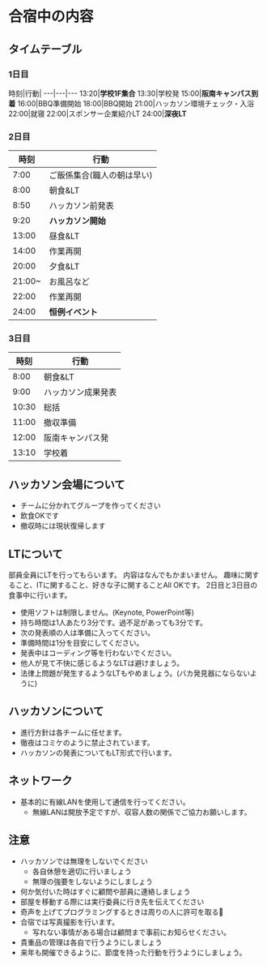 # 合宿中の内容


## タイムテーブル

### 1日目

時刻|行動|
---|---|---
13:20|**学校1F集合** 
13:30|学校発 
15:00|**阪南キャンパス到着** 
16:00|BBQ準備開始
18:00|BBQ開始 
21:00|ハッカソン環境チェック・入浴
22:00|就寝
22:00|スポンサー企業紹介LT
24:00|**深夜LT**

### 2日目

時刻|行動
---|---
7:00|ご飯係集合(職人の朝は早い)
8:00|朝食&LT
8:50|ハッカソン前発表
9:20|**ハッカソン開始**
13:00|昼食&LT
14:00|作業再開
20:00|夕食&LT
21:00~|お風呂など
22:00|作業再開
24:00|**恒例イベント**

### 3日目

時刻|行動
---|---
8:00|朝食&LT
9:00|ハッカソン成果発表
10:30|総括
11:00|撤収準備
12:00|阪南キャンパス発
13:10|学校着


## ハッカソン会場について

- チームに分かれてグループを作ってください
- 飲食OKです
- 撤収時には現状復帰します


## LTについて

部員全員にLTを行ってもらいます。
内容はなんでもかまいません。
趣味に関すること、ITに関すること、好きな子に関することAll OKです。
2日目と3日目の食事中に行います。

- 使用ソフトは制限しません。(Keynote, PowerPoint等)
- 持ち時間は1人あたり3分です。過不足があっても3分です。
- 次の発表順の人は準備に入ってください。
- 準備時間は1分を目安にしてください。
- 発表中はコーディング等を行わないでください。
- 他人が見て不快に感じるようなLTは避けましょう。
- 法律上問題が発生するようなLTもやめましょう。(バカ発見器にならないように)


## ハッカソンについて

- 進行方針は各チームに任せます。
- 徹夜はコミケのように禁止されています。
- ハッカソンの発表についてもLT形式で行います。


## ネットワーク

- 基本的に有線LANを使用して通信を行ってください。
  - 無線LANは開放予定ですが、収容人数の関係でご協力お願いします。


## 注意

- ハッカソンでは無理をしないでください
  - 各自休憩を適切に行いましょう
  - 無理の強要をしないようにしましょう
- 何か気付いた時はすぐに顧問や部員に連絡しましょう
- 部屋を移動する際には実行委員に行き先を伝えてください
- 奇声を上げてプログラミングするときは周りの人に許可を取る
- 合宿では写真撮影を行います。
  - 写れない事情がある場合は顧問まで事前にお知らせください。
- 貴重品の管理は各自で行うようにしましょう
- 来年も開催できるように、節度を持った行動を行うようにしましょう。
